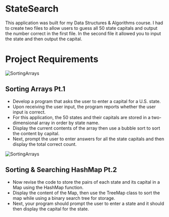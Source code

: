 # StateSearch
This application was built for my Data Structures & Algorithms course. I had to create two files to 
allow users to guess all 50 state capitals and output the number correct in the first file. 
In the second file it allowed you to input the state and then output the capital.

# Project Requirements

![SortingArrays](https://media.discordapp.net/attachments/755504752011378822/1010517220490756116/unknown.png/200x150 "Sorting Arrays Program")

## Sorting Arrays Pt.1
* Develop a program that asks the user to enter a capital for a U.S. state. 
* Upon receiving the user input, the program reports whether the user input is correct.
* For this application, the 50 states and their capitals are stored in a two-dimensional array in order by state name.
* Display the current contents of the array then use a bubble sort to sort the content by capital.
* Next, prompt the user to enter answers for all the state capitals and then display the total correct count. 

![SortingArrays](https://media.discordapp.net/attachments/755504752011378822/1010517589123932231/unknown.png/200x150 "Sorting Arrays Program")

## Sorting & Searching HashMap Pt.2
* Now revise the code to store the pairs of each state and its capital in a Map using the HashMap function.
* Display the content of the Map, then use the TreeMap class to sort the map while using a binary search tree for storage.
* Next, your program should prompt the user to enter a state and it should then display the capital for the state.

